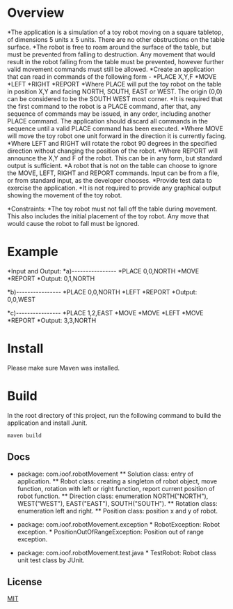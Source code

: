 # Overview

*The application is a simulation of a toy robot moving on a square tabletop, of dimensions 5 units x 5 units. There are no other obstructions on the table surface.
*The robot is free to roam around the surface of the table, but must be prevented from falling to destruction. Any movement that would result in the robot falling from the table must be prevented, however further valid movement commands must still be allowed.
*Create an application that can read in commands of the following form -
    *PLACE X,Y,F
    *MOVE
    *LEFT
    *RIGHT
    *REPORT
*Where PLACE will put the toy robot on the table in position X,Y and facing NORTH, SOUTH, EAST or WEST. The origin (0,0) can be considered to be the SOUTH WEST most corner.
*It is required that the first command to the robot is a PLACE command, after that, any sequence of commands may be issued, in any order, including another PLACE command. The application should discard all commands in the sequence until a valid PLACE command has been executed.
*Where MOVE will move the toy robot one unit forward in the direction it is currently facing.
*Where LEFT and RIGHT will rotate the robot 90 degrees in the specified direction without changing the position of the robot.
*Where REPORT will announce the X,Y and F of the robot. This can be in any form, but standard output is sufficient.
*A robot that is not on the table can choose to ignore the MOVE, LEFT, RIGHT and REPORT commands. Input can be from a file, or from standard input, as the developer chooses.
*Provide test data to exercise the application.
*It is not required to provide any graphical output showing the movement of the toy robot.

*Constraints:
*The toy robot must not fall off the table during movement. This also includes the initial placement of the toy robot. Any move that would cause the robot to fall must be ignored.
   

# Example

*Input and Output:
*a)----------------
*PLACE 0,0,NORTH
*MOVE
*REPORT
*Output: 0,1,NORTH

*b)----------------
*PLACE 0,0,NORTH
*LEFT
*REPORT
*Output: 0,0,WEST

*c)----------------
*PLACE 1,2,EAST
*MOVE
*MOVE
*LEFT
*MOVE
*REPORT
*Output: 3,3,NORTH

# Install

Please make sure Maven was installed.

# Build

In the root directory of this project, run the following command to build the application and install Junit.

`maven build`

## Docs

* package: com.ioof.robotMovement
            ** Solution class: entry of application.
            ** Robot class: creating a singleton of robot object, move function, rotation with left or right function, report current position of robot function.
            ** Direction class: enumeration NORTH("NORTH"), WEST("WEST"), EAST("EAST"), SOUTH("SOUTH").
            ** Rotation class: enumeration left and right.
            ** Position class: position x and y of robot.

* package: com.ioof.robotMovement.exception
            * RobotException: Robot exception.
            * PositionOutOfRangeException: Position out of range exception.

* package: com.ioof.robotMovement.test.java
            * TestRobot: Robot class unit test class by JUnit.


## License

  [MIT](LICENSE)